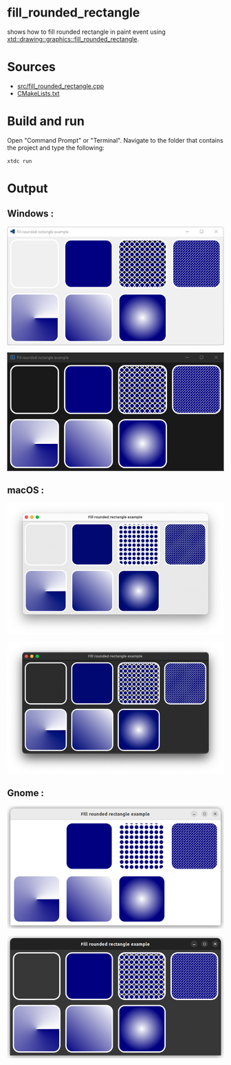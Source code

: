 # fill_rounded_rectangle

shows how to fill rounded rectangle in paint event using [xtd::drawing::graphics::fill_rounded_rectangle](https://codedocs.xyz/gammasoft71/xtd/classxtd_1_1drawing_1_1graphics.html#ad64ecf09d3c43f1ea5b327f136b7c0f6).

# Sources

* [src/fill_rounded_rectangle.cpp](src/fill_rounded_rectangle.cpp)
* [CMakeLists.txt](CMakeLists.txt)

# Build and run

Open "Command Prompt" or "Terminal". Navigate to the folder that contains the project and type the following:

```shell
xtdc run
```

# Output

## Windows :

![Screenshot](../../../../docs/pictures/examples/fill_rounded_rectangle_w.png)

![Screenshot](../../../../docs/pictures/examples/fill_rounded_rectangle_wd.png)

## macOS :

![Screenshot](../../../../docs/pictures/examples/fill_rounded_rectangle_m.png)

![Screenshot](../../../../docs/pictures/examples/fill_rounded_rectangle_md.png)

## Gnome :

![Screenshot](../../../../docs/pictures/examples/fill_rounded_rectangle_g.png)

![Screenshot](../../../../docs/pictures/examples/fill_rounded_rectangle_gd.png)
